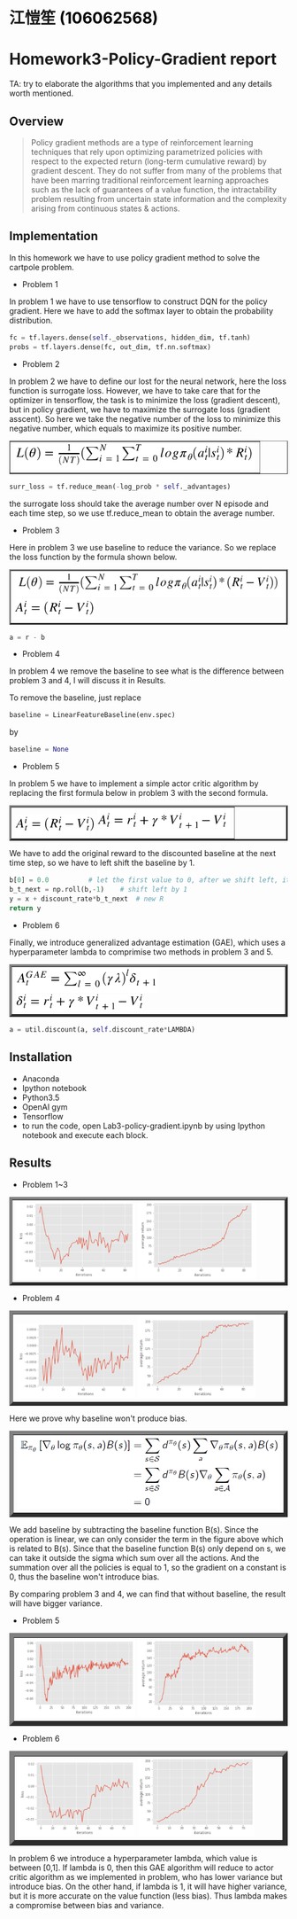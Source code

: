 
# 江愷笙 <span style="color:black">(106062568)</span>

# Homework3-Policy-Gradient report

TA: try to elaborate the algorithms that you implemented and any details worth mentioned.

## Overview

>Policy gradient methods are a type of reinforcement learning techniques that rely upon optimizing parametrized policies with respect to the expected return (long-term cumulative reward) by gradient descent. They do not suffer from many of the problems that have been marring traditional reinforcement learning approaches such as the lack of guarantees of a value function, the intractability problem resulting from uncertain state information and the complexity arising from continuous states & actions.
## Implementation

In this homework we have to use policy gradient method to solve the cartpole problem.
* Problem 1

In problem 1 we have to use tensorflow to construct DQN for the policy gradient. Here we have to add the softmax layer to obtain the probability distribution.

```python
fc = tf.layers.dense(self._observations, hidden_dim, tf.tanh)
probs = tf.layers.dense(fc, out_dim, tf.nn.softmax)
```

* Problem 2

In problem 2 we have to define our lost for the neural network, here the loss function is surrogate loss. However, we have to take care that for the optimizer in tensorflow, the task is to minimize the loss (gradient descent), but in policy gradient, we have to maximize the surrogate loss (gradient asscent). So here we take the negative number of the loss to minimize this negative number, which equals to maximize its positive number.

<table border=1>
<tr>
<td>
<img src="imgs/surrogate_loss.PNG"/>
</td>
</tr>
</table>

```python
surr_loss = tf.reduce_mean(-log_prob * self._advantages)
```

the surrogate loss should take the average number over N episode and each time step, so we use tf.reduce_mean to obtain the average number.

* Problem 3

Here in problem 3 we use baseline to reduce the variance. So we replace the loss function by the formula shown below.

<table border=2>
<tr>
<td>
<img src="imgs/baseline.PNG"/>
<img src="imgs/baseline2.PNG"/>
</td>
</tr>
</table>

```python
a = r - b
```

* Problem 4

In problem 4 we remove the baseline to see what is the difference between problem 3 and 4, I will discuss it in Results.

To remove the baseline, just replace 

```python
baseline = LinearFeatureBaseline(env.spec)
```

by

```python
baseline = None
```

* Problem 5

In problem 5 we have to implement a simple actor critic algorithm by replacing the first formula below in problem 3 with the second formula.

<table border=3>
<tr>
<td>
<img src="imgs/baseline2.PNG"/>

<img src="imgs/actor.PNG"/>
</td>
</tr>
</table>

We have to add the original reward to the discounted baseline at the next time step, so we have to left shift the baseline by 1.

```python
b[0] = 0.0			# let the first value to 0, after we shift left, it will be the last value
b_t_next = np.roll(b,-1)	# shift left by 1
y = x + discount_rate*b_t_next	# new R
return y
```

* Problem 6

Finally, we introduce generalized advantage estimation (GAE), which uses a hyperparameter lambda to comprimise two methods in problem 3 and 5.

<table border=4>
<tr>
<td>
<img src="imgs/GAE1.PNG"/>
<img src="imgs/GAE2.PNG"/>
</td>
</tr>
</table>

```python
a = util.discount(a, self.discount_rate*LAMBDA)
```

## Installation
* Anaconda
* Ipython notebook
* Python3.5
* OpenAI gym
* Tensorflow
* to run the code, open Lab3-policy-gradient.ipynb by using Ipython notebook and execute each block.

## Results
* Problem 1~3

<table border=5>
<tr>
<td>
<img src="imgs/problem3_1.PNG" width="45%"/>
<img src="imgs/problem3_2.PNG" width="45%"/>
</td>
</tr>
</table>

* Problem 4

<table border=6>
<tr>
<td>
<img src="imgs/problem4_1.PNG" width="45%"/>
<img src="imgs/problem4_2.PNG" width="45%"/>
</td>
</tr>
</table>

Here we prove why baseline won't produce bias.

<table border=7>
<tr>
<td>
<img src="imgs/bias.PNG"/>
</td>
</tr>
</table>

We add baseline by subtracting the baseline function B(s). Since the operation is linear, we can only consider the term in the figure above which is related to B(s). Since that the baseline function B(s) only depend on s, we can take it outside the sigma which sum over all the actions. And the summation over all the policies is equal to 1, so the gradient on a constant is 0, thus the baseline won't introduce bias. 

By comparing problem 3 and 4, we can find that without baseline, the result will have bigger variance.

* Problem 5

<table border=8>
<tr>
<td>
<img src="imgs/problem5_1.PNG" width="45%"/>
<img src="imgs/problem5_2.PNG" width="45%"/>
</td>
</tr>
</table>

* Problem 6

<table border=9>
<tr>
<td>
<img src="imgs/problem6_1.PNG" width="45%"/>
<img src="imgs/problem6_2.PNG" width="45%"/>
</td>
</tr>
</table>

In problem 6 we introduce a hyperparameter lambda, which value is between [0,1]. If lambda is 0, then this GAE algorithm will reduce to actor critic algorithm as we implemented in problem, who has lower variance but introduce bias. On the other hand, if lambda is 1, it will have higher variance, but it is more accurate on the value function (less bias). Thus lambda makes a compromise between bias and variance.



